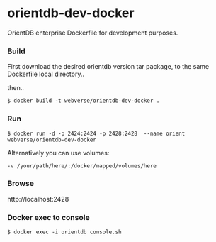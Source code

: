 # orientdb-dev-docker
OrientDB enterprise Dockerfile for development purposes.

### Build

First download the desired orientdb version tar package, to the same Dockerfile local directory..

then..
```
$ docker build -t webverse/orientdb-dev-docker .
```

### Run

```
$ docker run -d -p 2424:2424 -p 2428:2428  --name orient webverse/orientdb-dev-docker
````
Alternatively you can use volumes:

`-v /your/path/here/:/docker/mapped/volumes/here`

### Browse

http://localhost:2428

### Docker exec to console

```
$ docker exec -i orientdb console.sh
```


